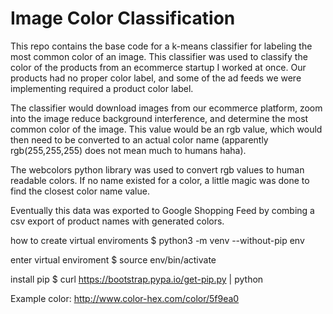# Image Color Classification
This repo contains the base code for a k-means classifier for labeling the most common color of an image. This classifier was used to classify the color of the products from an ecommerce startup I worked at once. Our products had no proper color label, and some of the ad feeds we were implementing required a product color label.

The classifier would download images from our ecommerce platform, zoom into the image reduce background interference, and determine the most common color of the image. This value would be an rgb value, which would then need to be converted to an actual color name (apparently rgb(255,255,255) does not mean much to humans haha).

The webcolors python library was used to convert rgb values to human readable colors. If no name existed for a color, a little magic was done to find the closest color name value.

Eventually this data was exported to Google Shopping Feed by combing a csv export of product names with generated colors.


how to create virtual enviroments
$ python3 -m venv --without-pip env

enter virtual enviroment
$ source env/bin/activate

install pip
$ curl https://bootstrap.pypa.io/get-pip.py | python

Example color: http://www.color-hex.com/color/5f9ea0
